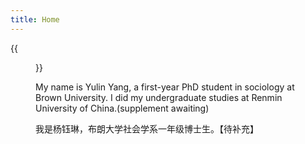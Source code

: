 ```yaml
---
title: Home
---
```


{{<figure src="https://drive.google.com/file/d/1uqmNlR2FUyVK8AQh9F9OaBGOaX6Ac7wH/view?usp=sharing" title="Welcome to My Website" width="450">}}

My name is Yulin Yang, a first-year PhD student in sociology at Brown University.  I did my undergraduate studies at Renmin University of China.(supplement awaiting)

我是杨钰琳，布朗大学社会学系一年级博士生。【待补充】
